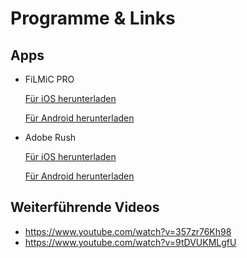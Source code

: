 # Programme & Links
## Apps
- FiLMiC PRO

  [Für iOS herunterladen](https://apps.apple.com/de/app/filmic-pro-profi-video-kamera/id436577167)

  [Für Android herunterladen](https://play.google.com/store/apps/details?id=com.filmic.filmicpro&hl=de&gl=UShttps://play.google.com/store/apps/details?id=com.filmic.filmicpro&hl=de&gl=US)
- Adobe Rush
 
    [Für iOS herunterladen](https://apps.apple.com/de/app/adobe-premiere-rush-für-video/id1188753863)

    [Für Android herunterladen](https://play.google.com/store/apps/details?id=com.adobe.premiererush.videoeditor&hl=de&gl=US)

## Weiterführende Videos
- https://www.youtube.com/watch?v=357zr76Kh98
- https://www.youtube.com/watch?v=9tDVUKMLgfU